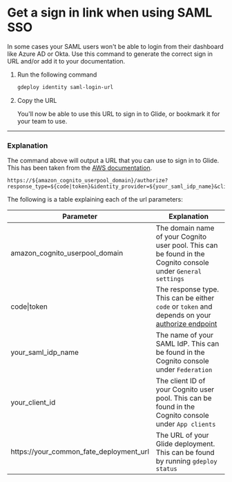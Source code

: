 # Get a sign in link when using SAML SSO

In some cases your SAML users won't be able to login from their dashboard like Azure AD or Okta. Use this command to generate the correct sign in URL and/or add it to your documentation.

1. Run the following command

   ```bash
   gdeploy identity saml-login-url
   ```

1. Copy the URL

   You'll now be able to use this URL to sign in to Glide, or bookmark it for your team to use.

---

### Explanation

The command above will output a URL that you can use to sign in to Glide. This has been taken from the [AWS documentation](https://docs.aws.amazon.com/cognito/latest/developerguide/cognito-user-pools-SAML-session-initiation.html).

```
https://${amazon_cognito_userpool_domain}/authorize?response_type=${code|token}&identity_provider=${your_saml_idp_name}&client_id=${your_client_id}&redirect_uri=${https://your_common_fate_deployment_url}
```

The following is a table explaining each of the url parameters:

| Parameter                               | Explanation                                                                                                                                                                             |
| --------------------------------------- | --------------------------------------------------------------------------------------------------------------------------------------------------------------------------------------- |
| amazon_cognito_userpool_domain          | The domain name of your Cognito user pool. This can be found in the Cognito console under `General settings`                                                                            |
| code\|token                             | The response type. This can be either `code` or `token` and depends on your [authorize endpoint](https://docs.aws.amazon.com/cognito/latest/developerguide/authorization-endpoint.html) |
| your_saml_idp_name                      | The name of your SAML IdP. This can be found in the Cognito console under `Federation`                                                                                                  |
| your_client_id                          | The client ID of your Cognito user pool. This can be found in the Cognito console under `App clients`                                                                                   |
| https://your_common_fate_deployment_url | The URL of your Glide deployment. This can be found by running `gdeploy status`                                                                                                         |
